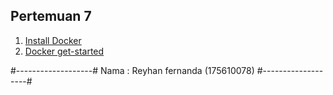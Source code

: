 ## Pertemuan 7 ##

1. [Install Docker](https://github.com/reyhanfernanda/tekn-cloud-computing/blob/master/minggu-07/instal.md)
2. [Docker get-started](https://github.com/reyhanfernanda/tekn-cloud-computing/blob/master/minggu-07/test.md)

#-------------------#
Nama : Reyhan fernanda (175610078)
#-------------------#